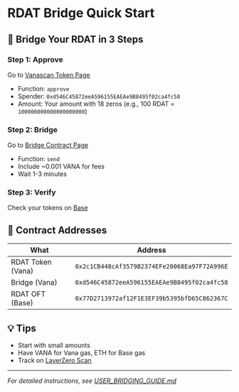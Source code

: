 # RDAT Bridge Quick Start

## 🚀 Bridge Your RDAT in 3 Steps

### Step 1: Approve
Go to [Vanascan Token Page](https://vanascan.io/address/0x2c1CB448cAf3579B2374EFe20068Ea97F72A996E#writeContract)
- Function: `approve`
- Spender: `0xd546C45872eeA596155EAEAe9B8495f02ca4fc58`
- Amount: Your amount with 18 zeros (e.g., 100 RDAT = `100000000000000000000`)

### Step 2: Bridge
Go to [Bridge Contract Page](https://vanascan.io/address/0xd546C45872eeA596155EAEAe9B8495f02ca4fc58#writeContract)
- Function: `send`
- Include ~0.001 VANA for fees
- Wait 1-3 minutes

### Step 3: Verify
Check your tokens on [Base](https://basescan.org/address/0x77D2713972af12F1E3EF39b5395bfD65C862367C)

## 📍 Contract Addresses

| What | Address |
|------|---------|
| RDAT Token (Vana) | `0x2c1CB448cAf3579B2374EFe20068Ea97F72A996E` |
| Bridge (Vana) | `0xd546C45872eeA596155EAEAe9B8495f02ca4fc58` |
| RDAT OFT (Base) | `0x77D2713972af12F1E3EF39b5395bfD65C862367C` |

## 💡 Tips
- Start with small amounts
- Have VANA for Vana gas, ETH for Base gas
- Track on [LayerZero Scan](https://layerzeroscan.com/)

---
*For detailed instructions, see [USER_BRIDGING_GUIDE.md](USER_BRIDGING_GUIDE.md)*